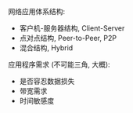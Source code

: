 网络应用体系结构:
- 客户机-服务器结构, Client-Server
- 点对点结构, Peer-to-Peer, P2P
- 混合结构, Hybrid

应用程序需求 (不可能三角, 大概):
- 是否容忍数据损失
- 带宽需求
- 时间敏感度